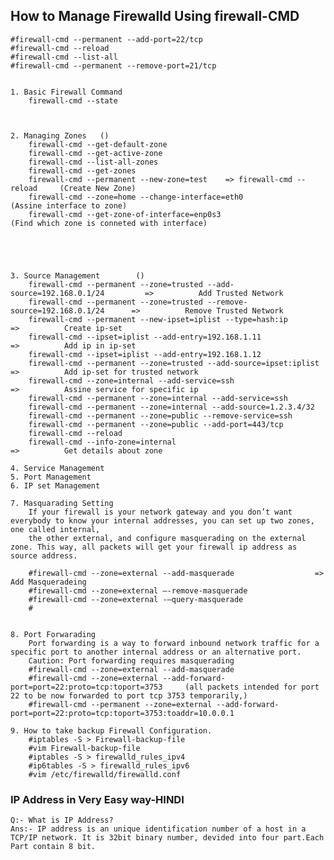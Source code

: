 ## How to Manage Firewalld Using firewall-CMD

	#firewall-cmd --permanent --add-port=22/tcp
	#firewall-cmd --reload
	#firewall-cmd --list-all
	#firewall-cmd --permanent --remove-port=21/tcp


	1. Basic Firewall Command 
		firewall-cmd --state
			
		

	2. Managing Zones	()
		firewall-cmd --get-default-zone  
		firewall-cmd --get-active-zone
		firewall-cmd --list-all-zones
		firewall-cmd --get-zones
		firewall-cmd --permanent --new-zone=test    => firewall-cmd --reload     (Create New Zone)
		firewall-cmd --zone=home --change-interface=eth0						 (Assine interface to zone)
		firewall-cmd --get-zone-of-interface=enp0s3								 (Find which zone is conneted with interface)
		
		
		
		

	3. Source Management		()
		firewall-cmd --permanent --zone=trusted --add-source=192.168.0.1/24			=>			Add Trusted Network
		firewall-cmd --permanent --zone=trusted --remove-source=192.168.0.1/24		=>			Remove Trusted Network
		firewall-cmd --permanent --new-ipset=iplist --type=hash:ip					=>			Create ip-set
		firewall-cmd --ipset=iplist --add-entry=192.168.1.11						=>			Add ip in ip-set
		firewall-cmd --ipset=iplist --add-entry=192.168.1.12
		firewall-cmd --permanent --zone=trusted --add-source=ipset:iplist			=>			Add ip-set for trusted network
		firewall-cmd --zone=internal --add-service=ssh								=>			Assine service for specific ip
		firewall-cmd --permanent --zone=internal --add-service=ssh 
		firewall-cmd --permanent --zone=internal --add-source=1.2.3.4/32 
		firewall-cmd --permanent --zone=public --remove-service=ssh 
		firewall-cmd --permanent --zone=public --add-port=443/tcp		
		firewall-cmd --reload
		firewall-cmd --info-zone=internal											=>			Get details about zone
		
	4. Service Management
	5. Port Management
	6. IP set Management

	7. Masquarading Setting 
		If your firewall is your network gateway and you don’t want everybody to know your internal addresses, you can set up two zones, one called internal, 
		the other external, and configure masquerading on the external zone. This way, all packets will get your firewall ip address as source address.
		
		#firewall-cmd --zone=external --add-masquerade					=>		Add Masqueradeing 
		#firewall-cmd --zone=external –-remove-masquerade
		#firewall-cmd --zone=external -–query-masquerade
		#
		
		
	8. Port Forwarading
		Port forwarding is a way to forward inbound network traffic for a specific port to another internal address or an alternative port.
		Caution: Port forwarding requires masquerading 
		#firewall-cmd --zone=external --add-masquerade
		#firewall-cmd --zone=external --add-forward-port=port=22:proto=tcp:toport=3753     (all packets intended for port 22 to be now forwarded to port tcp 3753 temporarily,)
		#firewall-cmd --permanent --zone=external --add-forward-port=port=22:proto=tcp:toport=3753:toaddr=10.0.0.1
		
	9. How to take backup Firewall Configuration.
		#iptables -S > Firewall-backup-file
		#vim Firewall-backup-file
		#iptables -S > firewalld_rules_ipv4
		#ip6tables -S > firewalld_rules_ipv6
		#vim /etc/firewalld/firewalld.conf
	


### IP Address in Very Easy way-HINDI

	Q:- What is IP Address?
	Ans:- IP address is an unique identification number of a host in a TCP/IP network. It is 32bit binary number, devided into four part.Each Part contain 8 bit.














